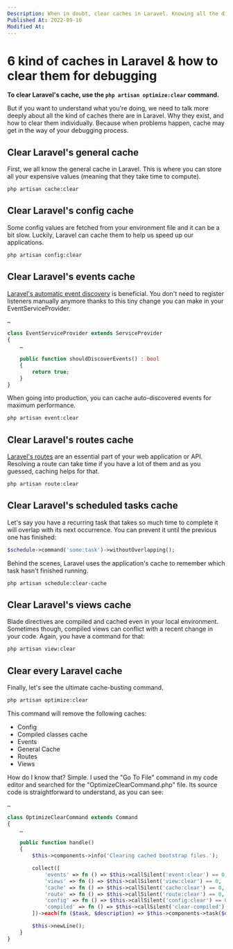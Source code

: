 ```yaml
---
Description: When in doubt, clear caches in Laravel. Knowing all the different types of caches will help you debug any problem you might have in your projects.
Published At: 2022-09-10
Modified At:
---
```


# 6 kind of caches in Laravel & how to clear them for debugging

**To clear Laravel's cache, use the `php artisan optimize:clear` command.**

But if you want to understand what you're doing, we need to talk more deeply about all the kind of caches there are in Laravel. Why they exist, and how to clear them individually. Because when problems happen, cache may get in the way of your debugging process.

## Clear Laravel's general cache

First, we all know the general cache in Laravel. This is where you can store all your expensive values (meaning that they take time to compute).

```bash
php artisan cache:clear
```

## Clear Laravel's config cache

Some config values are fetched from your environment file and it can be a bit slow. Luckily, Laravel can cache them to help us speed up our applications.

```bash
php artisan config:clear
```

## Clear Laravel's events cache

[Laravel's automatic event discovery](https://laravel.com/docs/9.x/events#event-discovery) is beneficial. You don't need to register listeners manually anymore thanks to this tiny change you can make in your EventServiceProvider.

```php
…

class EventServiceProvider extends ServiceProvider
{
    …

    public function shouldDiscoverEvents() : bool
    {
        return true;
    }
}
```

When going into production, you can cache auto-discovered events for maximum performance.

```bash
php artisan event:clear
```

## Clear Laravel's routes cache

[Laravel's routes](https://laravel.com/docs/9.x/routing) are an essential part of your web application or API. Resolving a route can take time if you have a lot of them and as you guessed, caching helps for that.

```bash
php artisan route:clear
```

## Clear Laravel's scheduled tasks cache

Let's say you have a recurring task that takes so much time to complete it will overlap with its next occurrence. You can prevent it until the previous one has finished:

```php
$schedule->command('some:task')->withoutOverlapping();
```

Behind the scenes, Laravel uses the application's cache to remember which task hasn't finished running.

```bash
php artisan schedule:clear-cache
```

## Clear Laravel's views cache

Blade directives are compiled and cached even in your local environment. Sometimes though, compiled views can conflict with a recent change in your code. Again, you have a command for that:

```bash
php artisan view:clear
```

## Clear every Laravel cache

Finally, let's see the ultimate cache-busting command.

```bash
php artisan optimize:clear
```

This command will remove the following caches:
- Config
- Compiled classes cache
- Events
- General Cache
- Routes
- Views

How do I know that? Simple. I used the "Go To File" command in my code editor and searched for the "OptimizeClearCommand.php" file. Its source code is straightforward to understand, as you can see:

```php
…

class OptimizeClearCommand extends Command
{
    …

    public function handle()
    {
        $this->components->info('Clearing cached bootstrap files.');

        collect([
            'events' => fn () => $this->callSilent('event:clear') == 0,
            'views' => fn () => $this->callSilent('view:clear') == 0,
            'cache' => fn () => $this->callSilent('cache:clear') == 0,
            'route' => fn () => $this->callSilent('route:clear') == 0,
            'config' => fn () => $this->callSilent('config:clear') == 0,
            'compiled' => fn () => $this->callSilent('clear-compiled') == 0,
        ])->each(fn ($task, $description) => $this->components->task($description, $task));

        $this->newLine();
    }
}
```
